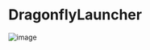 # DragonflyLauncher
![image](https://github.com/user-attachments/assets/3968f697-3869-4048-af24-152e1fc6cf10)
